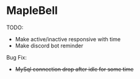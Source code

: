 # MapleBell
TODO:
- Make active/inactive responsive with time
- Make discord bot reminder

Bug Fix:
- ~~MySql connection drop after idle for some time~~
